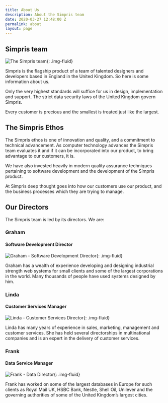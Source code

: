 ```yaml
---
title: About Us
description: About the Simpris team
date: 2020-03-27 12:48:00 Z
permalink: about
layout: page
---
```


## Simpris team

![The Simpris team](https://res.cloudinary.com/goodlycode/image/upload/v1585489016/simpris/team.jpg){: .img-fluid}

Simpris is the flagship product of a team of talented designers and developers based in England in the United Kingdom. So here is some information about us.

Only the very highest standards will suffice for us in design, implementation and support. The strict data security laws of the United Kingdom govern Simpris.

Every customer is precious and the smallest is treated just like the largest.

## The Simpris Ethos
The Simpris ethos is one of innovation and quality, and a commitment to technical advancement. As computer technology advances the Simpris team evaluates it and if it can be incorporated into our product, to bring advantage to our customers, it is.

We have also invested heavily in modern quality assurance techniques pertaining to software development and the development of the Simpris product.

At Simpris deep thought goes into how our customers use our product, and the business processes which they are trying to manage.

## Our Directors
The Simpris team is led by its directors. We are:

### Graham

#### Software Development Director

![Graham - Software Development Director](https://res.cloudinary.com/goodlycode/image/upload/v1585489016/simpris/2013-graham-225x300.jpg){: .img-fluid}

Graham has a wealth of experience developing and designing industrial strength web systems for small clients and some of the largest corporations in the world.
Many thousands of people have used systems designed by
him.

### Linda

#### Customer Services Manager

![Linda - Customer Services Director](https://res.cloudinary.com/goodlycode/image/upload/v1585489016/simpris/DSC_0090.png){: .img-fluid}

Linda has many years of experience in sales, marketing, management and customer services. She has held several directorships in multinational companies
and is an expert in the delivery of customer services.

### Frank

#### Data Service Manager

![Frank - Data Director](https://res.cloudinary.com/goodlycode/image/upload/v1585489016/simpris/IMG057.jpg){: .img-fluid}

Frank has worked on some of the largest databases in Europe for such clients as Royal Mail UK, HSBC Bank, Nestle, Shell Oil, Unilever and the governing authorities of some of the United Kingdom’s largest cities.